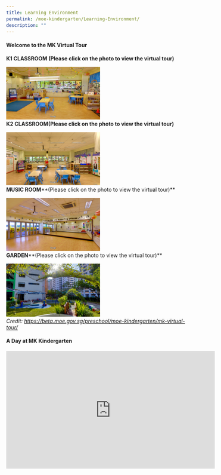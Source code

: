 ```yaml
---
title: Learning Environment
permalink: /moe-kindergarten/Learning-Environment/
description: ""
---
```

#### **Welcome to the MK Virtual Tour**


**K1 CLASSROOM (Please click on the photo to view the virtual tour)**

<div>


<div style="float: left">

<a href="[https://www-broadricksec-moe-edu-sg-admin.cwp.sg/cca/uniformed-groups/red-cross](https://www-broadricksec-moe-edu-sg-admin.cwp.sg/cca/uniformed-groups/red-cross)">

<img style="width:50%" src="/images/MOE%20Kindergarten/Learning%20Environment/L1.jpg">

</a>

</div>

<div>

</div>

</div>

**K2 CLASSROOM(Please click on the photo to view the virtual tour)**

<div>


<div style="float: left">

<a href="[https://www-broadricksec-moe-edu-sg-admin.cwp.sg/cca/uniformed-groups/red-cross](https://www-broadricksec-moe-edu-sg-admin.cwp.sg/cca/uniformed-groups/red-cross)">

<img style="width:50%" src="/images/MOE%20Kindergarten/Learning%20Environment/L2.jpg">

</a>

</div>

<div>

</div>

</div>

**MUSIC ROOM****(Please click on the photo to view the virtual tour)**

<div>


<div style="float: left">

<a href="[https://www-broadricksec-moe-edu-sg-admin.cwp.sg/cca/uniformed-groups/red-cross](https://www-broadricksec-moe-edu-sg-admin.cwp.sg/cca/uniformed-groups/red-cross)">

<img style="width:50%" src="/images/MOE%20Kindergarten/Learning%20Environment/L3.jpg">

</a>

</div>

<div>

</div>

</div>

**GARDEN****(Please click on the photo to view the virtual tour)**

<div>


<div style="float: left">

<a href="[https://www-broadricksec-moe-edu-sg-admin.cwp.sg/cca/uniformed-groups/red-cross](https://www-broadricksec-moe-edu-sg-admin.cwp.sg/cca/uniformed-groups/red-cross)">

<img style="width:50%" src="/images/MOE%20Kindergarten/Learning%20Environment/L4.jpg">

</a>

</div>

<div>

</div>

</div>

_Credit: https://beta.moe.gov.sg/preschool/moe-kindergarten/mk-virtual-tour/_  

#### **A Day at MK Kindergarten**

<iframe width="560" height="315" src="https://www.youtube.com/embed/oaFqK_vLFYk" title="YouTube video player" frameborder="0" allow="accelerometer; autoplay; clipboard-write; encrypted-media; gyroscope; picture-in-picture" allowfullscreen></iframe>